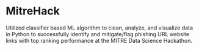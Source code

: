 # MitreHack

Utilized classifier based ML  algorithm to clean, analyze, and visualize data in Python to successfully identify and mitigate/flag phishing URL website links with top ranking performance at the MITRE Data Science Hackathon.
